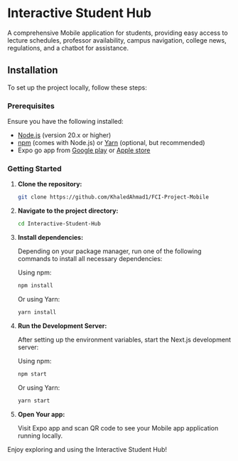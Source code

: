 # Interactive Student Hub

A comprehensive Mobile application for students, providing easy access to lecture schedules, professor availability, campus navigation, college news, regulations, and a chatbot for assistance.

## Installation

To set up the project locally, follow these steps:

### Prerequisites

Ensure you have the following installed:

- [Node.js](https://nodejs.org/) (version 20.x or higher)
- [npm](https://www.npmjs.com/) (comes with Node.js) or [Yarn](https://yarnpkg.com/) (optional, but recommended)
- Expo go app from [Google play](https://play.google.com/store/apps/details?id=host.exp.exponent&hl=ar&pli=1) or [Apple store](https://apps.apple.com/us/app/expo-go/id982107779)

### Getting Started

1. **Clone the repository:**

    ```bash
    git clone https://github.com/KhaledAhmad1/FCI-Project-Mobile
    ```

2. **Navigate to the project directory:**

    ```bash
    cd Interactive-Student-Hub
    ```

3. **Install dependencies:**

    Depending on your package manager, run one of the following commands to install all necessary dependencies:

    Using npm:

    ```bash
    npm install
    ```

    Or using Yarn:

    ```bash
    yarn install
    ```

4. **Run the Development Server:**

    After setting up the environment variables, start the Next.js development server:

    Using npm:

    ```bash
    npm start
    ```

    Or using Yarn:

    ```bash
    yarn start
    ```

5. **Open Your app:**

    Visit Expo app and scan QR code to see your Mobile app application running locally.

Enjoy exploring and using the Interactive Student Hub!

